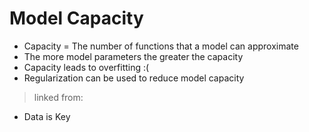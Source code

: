 # Model Capacity

- Capacity = The number of functions that a model can approximate
- The more model parameters the greater the capacity
- Capacity leads to overfitting :(
- Regularization can be used to reduce model capacity

> linked from:
- Data is Key